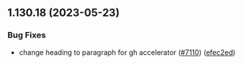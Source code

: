 ## 1.130.18 (2023-05-23)


### Bug Fixes

* change heading to paragraph for gh accelerator ([#7110](https://github.com/EddieHubCommunity/LinkFree/issues/7110)) ([efec2ed](https://github.com/EddieHubCommunity/LinkFree/commit/efec2edd16351fcc776d5942aefe6f6f480f6d2d))



